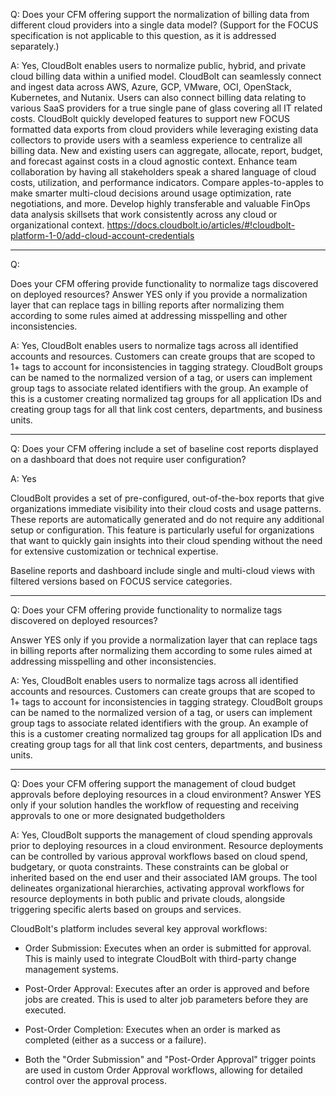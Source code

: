 Q: Does your CFM offering support the normalization of billing data from different cloud providers into a single data model? (Support for the FOCUS specification is not applicable to this question, as it is addressed separately.)

A: Yes, CloudBolt enables users to normalize public, hybrid, and private cloud billing data within a unified model. CloudBolt can seamlessly connect and ingest data across AWS, Azure, GCP, VMware, OCI, OpenStack, Kubernetes, and Nutanix. Users can also connect billing data relating to various SaaS providers for a true single pane of glass covering all IT related costs. 
CloudBolt quickly developed features to support new FOCUS formatted data exports from cloud providers while leveraging existing data collectors to provide users with a seamless experience to centralize all billing data. New and existing users can aggregate, allocate, report, budget, and forecast against costs in a cloud agnostic context. 
Enhance team collaboration by having all stakeholders speak a shared language of cloud costs, utilization, and performance indicators.
Compare apples-to-apples to make smarter multi-cloud decisions around usage optimization, rate negotiations, and more.
Develop highly transferable and valuable FinOps data analysis skillsets that work consistently across any cloud or organizational context.
https://docs.cloudbolt.io/articles/#!cloudbolt-platform-1-0/add-cloud-account-credentials

--- 
Q:

Does your CFM offering provide functionality to normalize tags discovered on deployed resources?
Answer YES only if you provide a normalization layer that can replace tags in billing reports after normalizing them according to some rules aimed at addressing misspelling and other inconsistencies.

A: Yes, CloudBolt enables users to normalize tags across all identified accounts and resources. Customers can create groups that are scoped to 1+ tags to account for inconsistencies in tagging strategy. CloudBolt groups can be named to the normalized version of a tag, or users can implement group tags to associate related identifiers with the group. An example of this is a customer creating normalized tag groups for all application IDs and creating group tags for all that link cost centers, departments, and business units.


--- 
Q: 
Does your CFM offering include a set of baseline cost reports displayed on a dashboard that does not require user configuration?

A: 
Yes

CloudBolt provides a set of pre-configured, out-of-the-box reports that give organizations immediate visibility into their cloud costs and usage patterns. These reports are automatically generated and do not require any additional setup or configuration. This feature is particularly useful for organizations that want to quickly gain insights into their cloud spending without the need for extensive customization or technical expertise.

Baseline reports and dashboard include single and multi-cloud views with filtered versions based on FOCUS service categories.

--- 

Q: 
Does your CFM offering provide functionality to normalize tags discovered on deployed resources?

Answer YES only if you provide a normalization layer that can replace tags in billing reports after normalizing them according to some rules aimed at addressing misspelling and other inconsistencies.

A:
Yes, CloudBolt enables users to normalize tags across all identified accounts and resources. Customers can create groups that are scoped to 1+ tags to account for inconsistencies in tagging strategy. CloudBolt groups can be named to the normalized version of a tag, or users can implement group tags to associate related identifiers with the group. An example of this is a customer creating normalized tag groups for all application IDs and creating group tags for all that link cost centers, departments, and business units.


---

Q: Does your CFM offering support the management of cloud budget approvals before deploying resources in a cloud environment?
Answer YES only if your solution handles the workflow of requesting and receiving approvals to one or more designated budgetholders

A:
Yes, CloudBolt supports the management of cloud spending approvals prior to deploying resources in a cloud environment. Resource deployments can be controlled by various approval workflows based on cloud spend, budgetary, or quota constraints. These constraints can be global or inherited based on the end user and their associated IAM groups. The tool delineates organizational hierarchies, activating approval workflows for resource deployments in both public and private clouds, alongside triggering specific alerts based on groups and services.

CloudBolt's platform includes several key approval workflows:

- Order Submission: Executes when an order is submitted for approval. This is mainly used to integrate CloudBolt with third-party change management systems.
    
- Post-Order Approval: Executes after an order is approved and before jobs are created. This is used to alter job parameters before they are executed.
    
- Post-Order Completion: Executes when an order is marked as completed (either as a success or a failure).
    
- Both the "Order Submission" and "Post-Order Approval" trigger points are used in custom Order Approval workflows, allowing for detailed control over the approval process.